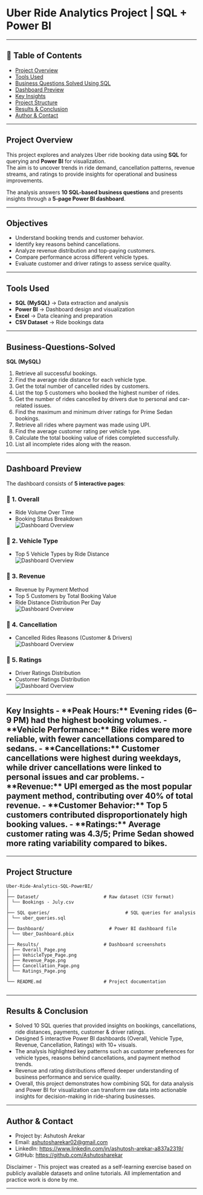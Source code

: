 # Uber Ride Analytics Project | SQL + Power BI
---

## 📌 Table of Contents
- <a href="#Project-Overview">Project Overview</a>
- <a href="#Tools-Used">Tools Used</a>
- <a href="#Business-Questions-Solved">Business Questions Solved Using SQL</a>
- <a href="#Dashboard-Preview">Dashboard Preview</a>
- <a href="#Key-Insights">Key Insights</a>
- <a href="#Project-Structure">Project Structure</a>
- <a href="#Results--Conclusion">Results & Conclusion</a>
- <a href="#Author--Contact">Author & Contact</a>

---

<h2><a class =”anchor” id=”Project-Overview”></a>Project Overview</h2>

This project explores and analyzes Uber ride booking data using **SQL** for querying and **Power BI** for visualization.  
The aim is to uncover trends in ride demand, cancellation patterns, revenue streams, and ratings to provide insights for operational and business improvements.  

The analysis answers **10 SQL-based business questions** and presents insights through a **5-page Power BI dashboard**.  

---

## Objectives
- Understand booking trends and customer behavior.  
- Identify key reasons behind cancellations.  
- Analyze revenue distribution and top-paying customers.  
- Compare performance across different vehicle types.  
- Evaluate customer and driver ratings to assess service quality.  


---
<h2><a class =”anchor” id=”Tools-Used”></a>Tools Used</h2>

- **SQL (MySQL)** → Data extraction and analysis  
- **Power BI** → Dashboard design and visualization  
- **Excel** → Data cleaning and preparation  
- **CSV Dataset** → Ride bookings data  

---

<h2><a class =”anchor” id=”Business-Questions-Solved”></a>Business-Questions-Solved</h2>

**SQL (MySQL)**
1. Retrieve all successful bookings.  
2. Find the average ride distance for each vehicle type.  
3. Get the total number of cancelled rides by customers.  
4. List the top 5 customers who booked the highest number of rides.  
5. Get the number of rides cancelled by drivers due to personal and car-related issues.  
6. Find the maximum and minimum driver ratings for Prime Sedan bookings.  
7. Retrieve all rides where payment was made using UPI.  
8. Find the average customer rating per vehicle type.  
9. Calculate the total booking value of rides completed successfully.  
10. List all incomplete rides along with the reason.  

---

<h2><a class =”anchor” id=”Dashoard-Preview”></a>Dashboard Preview</h2>

The dashboard consists of **5 interactive pages**:  

### 🔹 1. Overall  
- Ride Volume Over Time  
- Booking Status Breakdown  
![Dashboard Overview](results/Overall.png) 

### 🔹 2. Vehicle Type  
- Top 5 Vehicle Types by Ride Distance  
![Dashboard Overview](results/VehicleType.png) 

### 🔹 3. Revenue  
- Revenue by Payment Method  
- Top 5 Customers by Total Booking Value  
- Ride Distance Distribution Per Day  
![Dashboard Overview](results/Revenue.png) 

### 🔹 4. Cancellation  
- Cancelled Rides Reasons (Customer & Drivers)  
![Dashboard Overview](results/Cancellation.png) 

### 🔹 5. Ratings  
- Driver Ratings Distribution  
- Customer Ratings Distribution  
![Dashboard Overview](results/Ratings.png) 

---

<h2><a class ="anchor" id="Key-Insights"></a>Key Insights</a>
- **Peak Hours:** Evening rides (6–9 PM) had the highest booking volumes.  
- **Vehicle Performance:** Bike rides were more reliable, with fewer cancellations compared to sedans.  
- **Cancellations:** Customer cancellations were highest during weekdays, while driver cancellations were linked to personal issues and car problems.  
- **Revenue:** UPI emerged as the most popular payment method, contributing over 40% of total revenue.  
- **Customer Behavior:** Top 5 customers contributed disproportionately high booking values.  
- **Ratings:** Average customer rating was 4.3/5; Prime Sedan showed more rating variability compared to bikes.  

---

<h2><a class =”anchor” id=”Project-Structure”></a>Project Structure</h2>

```
Uber-Ride-Analytics-SQL-PowerBI/
│
├── Dataset/                        # Raw dataset (CSV format)
│ └── Bookings - July.csv
│
├── SQL queries/                            # SQL queries for analysis
│ └── uber_queries.sql
│
├── Dashboard/                        # Power BI dashboard file
│ └── Uber_Dashboard.pbix
│
├── Results/                        # Dashboard screenshots
│ ├── Overall_Page.png
│ ├── VehicleType_Page.png
│ ├── Revenue_Page.png
│ ├── Cancellation_Page.png
│ └── Ratings_Page.png
│
└── README.md                       # Project documentation


```
---
<h2><a class =”anchor” id=”Results--Conclusion”></a>Results & Conclusion</h2>

- Solved 10 SQL queries that provided insights on bookings, cancellations, ride distances, payments, customer & driver ratings.
- Designed 5 interactive Power BI dashboards (Overall, Vehicle Type, Revenue, Cancellation, Ratings) with 10+ visuals.
- The analysis highlighted key patterns such as customer preferences for vehicle types, reasons behind cancellations, and payment method trends.
- Revenue and rating distributions offered deeper understanding of business performance and service quality.
- Overall, this project demonstrates how combining SQL for data analysis and Power BI for visualization can transform raw data into actionable insights for decision-making in ride-sharing businesses.

---

<h2><a class =”anchor” id=”Author--Contact”></a>Author & Contact</h2>

- Project by: Ashutosh Arekar
- Email: ashutosharekar02@gmail.com
- LinkedIn: https://www.linkedin.com/in/ashutosh-arekar-a837a2319/
- GitHub: https://github.com/Ashutosharekar

Disclaimer - This project was created as a self-learning exercise based on publicly available datasets and online tutorials. All implementation and practice work is done by me.

---



